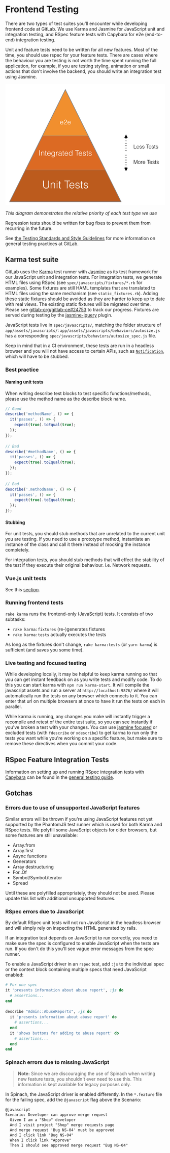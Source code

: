# Frontend Testing

There are two types of test suites you'll encounter while developing frontend code
at GitLab.  We use Karma and Jasmine for JavaScript unit and integration testing, and RSpec
feature tests with Capybara for e2e (end-to-end) integration testing.

Unit and feature tests need to be written for all new features.
Most of the time, you should use rspec for your feature tests.
There are cases where the behaviour you are testing is not worth the time spent running the full application,
for example, if you are testing styling, animation or small actions that don't involve the backend,
you should write an integration test using Jasmine.

![Testing priority triangle](img/testing_triangle.png)

_This diagram demonstrates the relative priority of each test type we use_

Regression tests should be written for bug fixes to prevent them from recurring in the future.

See [the Testing Standards and Style Guidelines](../testing.md)
for more information on general testing practices at GitLab.

## Karma test suite

GitLab uses the [Karma][karma] test runner with [Jasmine][jasmine] as its test
framework for our JavaScript unit and integration tests. For integration tests,
we generate HTML files using RSpec (see `spec/javascripts/fixtures/*.rb` for examples).
Some fixtures are still HAML templates that are translated to HTML files using the same mechanism (see `static_fixtures.rb`).
Adding these static fixtures should be avoided as they are harder to keep up to date with real views.
The existing static fixtures will be migrated over time.
Please see [gitlab-org/gitlab-ce#24753](https://gitlab.com/gitlab-org/gitlab-ce/issues/24753) to track our progress.
Fixtures are served during testing by the [jasmine-jquery][jasmine-jquery] plugin.

JavaScript tests live in `spec/javascripts/`, matching the folder structure
of `app/assets/javascripts/`: `app/assets/javascripts/behaviors/autosize.js`
has a corresponding `spec/javascripts/behaviors/autosize_spec.js` file.

Keep in mind that in a CI environment, these tests are run in a headless
browser and you will not have access to certain APIs, such as
[`Notification`](https://developer.mozilla.org/en-US/docs/Web/API/notification),
which will have to be stubbed.

### Best practice

#### Naming unit tests

When writing describe test blocks to test specific functions/methods,
please use the method name as the describe block name.

```javascript
// Good
describe('methodName', () => {
  it('passes', () => {
    expect(true).toEqual(true);
  });
});

// Bad
describe('#methodName', () => {
  it('passes', () => {
    expect(true).toEqual(true);
  });
});

// Bad
describe('.methodName', () => {
  it('passes', () => {
    expect(true).toEqual(true);
  });
});
```

#### Stubbing

For unit tests, you should stub methods that are unrelated to the current unit you are testing.
If you need to use a prototype method, instantiate an instance of the class and call it there instead of mocking the instance completely.

For integration tests, you should stub methods that will effect the stability of the test if they
execute their original behaviour. i.e. Network requests.

### Vue.js unit tests
See this [section][vue-test].

### Running frontend tests

`rake karma` runs the frontend-only (JavaScript) tests.
It consists of two subtasks:

- `rake karma:fixtures` (re-)generates fixtures
- `rake karma:tests` actually executes the tests

As long as the fixtures don't change, `rake karma:tests` (or `yarn karma`)
is sufficient (and saves you some time).

### Live testing and focused testing

While developing locally, it may be helpful to keep karma running so that you
can get instant feedback on as you write tests and modify code.  To do this
you can start karma with `npm run karma-start`.  It will compile the javascript
assets and run a server at `http://localhost:9876/` where it will automatically
run the tests on any browser which connects to it.  You can enter that url on
multiple browsers at once to have it run the tests on each in parallel.

While karma is running, any changes you make will instantly trigger a recompile
and retest of the entire test suite, so you can see instantly if you've broken
a test with your changes.  You can use [jasmine focused][jasmine-focus] or
excluded tests (with `fdescribe` or `xdescribe`) to get karma to run only the
tests you want while you're working on a specific feature, but make sure to
remove these directives when you commit your code.

## RSpec Feature Integration Tests

Information on setting up and running RSpec integration tests with
[Capybara][capybara] can be found in the
[general testing guide](../testing.md).

## Gotchas

### Errors due to use of unsupported JavaScript features

Similar errors will be thrown if you're using JavaScript features not yet
supported by the PhantomJS test runner which is used for both Karma and RSpec
tests.  We polyfill some JavaScript objects for older browsers, but some
features are still unavailable:

- Array.from
- Array.first
- Async functions
- Generators
- Array destructuring
- For..Of
- Symbol/Symbol.iterator
- Spread

Until these are polyfilled appropriately, they should not be used.  Please
update this list with additional unsupported features.

### RSpec errors due to JavaScript

By default RSpec unit tests will not run JavaScript in the headless browser
and will simply rely on inspecting the HTML generated by rails.

If an integration test depends on JavaScript to run correctly, you need to make
sure the spec is configured to enable JavaScript when the tests are run. If you
don't do this you'll see vague error messages from the spec runner.

To enable a JavaScript driver in an `rspec` test, add `:js` to the
individual spec or the context block containing multiple specs that need
JavaScript enabled:

```ruby
# For one spec
it 'presents information about abuse report', :js do
  # assertions...
end

describe "Admin::AbuseReports", :js do
  it 'presents information about abuse report' do
    # assertions...
  end
  it 'shows buttons for adding to abuse report' do
    # assertions...
  end
end
```

### Spinach errors due to missing JavaScript

> **Note:** Since we are discouraging the use of Spinach when writing new
> feature tests, you shouldn't ever need to use this.  This information is kept
> available for legacy purposes only.

In Spinach, the JavaScript driver is enabled differently. In the `*.feature`
file for the failing spec, add the `@javascript` flag above the Scenario:

```
@javascript
Scenario: Developer can approve merge request
  Given I am a "Shop" developer
  And I visit project "Shop" merge requests page
  And merge request 'Bug NS-04' must be approved
  And I click link "Bug NS-04"
  When I click link "Approve"
  Then I should see approved merge request "Bug NS-04"
```

[capybara]: http://teamcapybara.github.io/capybara/
[jasmine]: https://jasmine.github.io/
[jasmine-focus]: https://jasmine.github.io/2.5/focused_specs.html
[jasmine-jquery]: https://github.com/velesin/jasmine-jquery
[karma]: http://karma-runner.github.io/
[vue-test]:https://docs.gitlab.com/ce/development/fe_guide/vue.html#testing-vue-components
